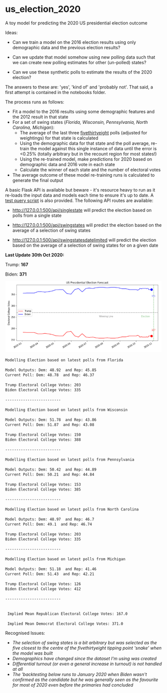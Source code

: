 # us_election_2020
A toy model for predicting the 2020 US presidential election outcome

Ideas:

* Can we train a model on the 2016 election results using only demographic data and the previous election results?

* Can we update that model somehow using new polling data such that we can create new polling estimates for other (un-polled) states?

* Can we use these synthetic polls to estimate the results of the 2020 election?

The answers to these are: 'yes', 'kind of' and 'probably not'. That said, a first attempt is contained in the notebooks folder.

The process runs as follows:

* Fit a model to the 2016 results using some demographic features and the 2012 result in that state
* For a set of swing states (*Florida, Wisconsin, Pennsylvania, North Carolina, Michigan*):
  * The average of the last three [fivethirtyeight](https://projects.fivethirtyeight.com/2020-election-forecast/) polls (adjusted for weightings) for that state is calculated
  * Using the demographic data for that state and the poll average, re-train the model against this single instance of data until the error is <0.25% (totally arbitrary but in the recount region for most states!)
  * Using the re-trained model, make predictions for 2020 based on demographic data and 2016 vote in each state
  * Calculate the winner of each state and the number of electoral votes
* The average outcome of these model re-training runs is calculated to generate the final output

A basic Flask API is available but beware - it's resource heavy to run as it re-loads the input data and models each time to ensure it's up to date. A [test query script](https://github.com/nowaycomputer/us_election_2020/blob/main/app/test_query.py) is also provided. 
The following API routes are available: 

* http://127.0.0.1:500/api/singlestate will predict the election based on polls from a single state

* http://127.0.0.1:500/api/swingstates will predict the election based on the average of a selection of swing states

* http://127.0.0.1:500/api/swingstatesdatelimited will predict the election based on the average of a selection of swing states for on a given date

**Last Update 30th Oct 2020:** 

Trump: **167**

Biden: **371**

![alt text](https://github.com/nowaycomputer/us_election_2020/blob/main/img/301020.png)



```
Modelling Election based on latest polls from Florida

Model Outputs: Dem: 48.92  and Rep: 45.85
Current Poll: Dem: 48.78  and Rep: 46.37

Trump Electoral College Votes: 203
Biden Electoral College Votes: 335

-------------------------

Modelling Election based on latest polls from Wisconsin

Model Outputs: Dem: 51.78  and Rep: 43.86
Current Poll: Dem: 51.87  and Rep: 43.08

Trump Electoral College Votes: 150
Biden Electoral College Votes: 388

-------------------------

Modelling Election based on latest polls from Pennsylvania

Model Outputs: Dem: 50.42  and Rep: 44.89
Current Poll: Dem: 50.21  and Rep: 44.84

Trump Electoral College Votes: 153
Biden Electoral College Votes: 385

-------------------------

Modelling Election based on latest polls from North Carolina

Model Outputs: Dem: 48.97  and Rep: 46.7
Current Poll: Dem: 49.1  and Rep: 46.74

Trump Electoral College Votes: 203
Biden Electoral College Votes: 335

-------------------------

Modelling Election based on latest polls from Michigan

Model Outputs: Dem: 51.18  and Rep: 41.46
Current Poll: Dem: 51.43  and Rep: 42.21

Trump Electoral College Votes: 126
Biden Electoral College Votes: 412

-------------------------


 Implied Mean Republican Electoral College Votes: 167.0

 Implied Mean Democrat Electoral College Votes: 371.0
```

Recognised Issues:
* *The selection of swing states is a bit arbitrary but was selected as the five closest to the centre of the fivethirtyeight tipping point 'snake' when the model was built*
* *Demographics have changed since the dataset I'm using was created*
* *Differential turnout (or even a general increase in turnout) is not handled at all*
* *The 'backtesting below runs to January 2020 when Biden wasn't confirmed as the candidate but he was generally seen as the favourite for most of 2020 even before the primaries had concluded*

